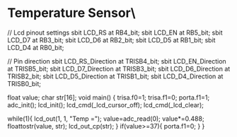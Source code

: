 # Temperature Sensor\
// Lcd pinout settings
sbit LCD_RS at RB4_bit;
sbit LCD_EN at RB5_bit;
sbit LCD_D7 at RB3_bit;
sbit LCD_D6 at RB2_bit;
sbit LCD_D5 at RB1_bit;
sbit LCD_D4 at RB0_bit;

// Pin direction
sbit LCD_RS_Direction at TRISB4_bit;
sbit LCD_EN_Direction at TRISB5_bit;
sbit LCD_D7_Direction at TRISB3_bit;
sbit LCD_D6_Direction at TRISB2_bit;
sbit LCD_D5_Direction at TRISB1_bit;
sbit LCD_D4_Direction at TRISB0_bit;


float value;
char str[16];
void main() {
  trisa.f0=1;
  trisa.f1=0;
  porta.f1=1;
  adc_init();
  lcd_init();
  lcd_cmd(_lcd_cursor_off);
  lcd_cmd(_lcd_clear);

  while(1){
  lcd_out(1, 1, "Temp =");
  value=adc_read(0);
  value*=0.488;
  floattostr(value, str);
  lcd_out_cp(str);
   }
    if(value>=37){
    porta.f1=0;
    }
} 
